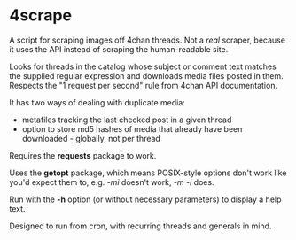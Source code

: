 # 4scrape
A script for scraping images off 4chan threads. Not a *real* scraper, because it uses the API instead of scraping the human-readable site.

Looks for threads in the catalog whose subject or comment text matches the supplied regular expression and downloads media files posted in them. Respects the "1 request per second" rule from 4chan API documentation.

It has two ways of dealing with duplicate media:
- metafiles tracking the last checked post in a given thread
- option to store md5 hashes of media that already have been downloaded - globally, not per thread

Requires the **requests** package to work.

Uses the **getopt** package, which means POSIX-style options don't work like you'd expect them to, e.g. *-mi* doesn't work, *-m -i* does.

Run with the **-h** option (or without necessary parameters) to display a help text.

Designed to run from cron, with recurring threads and generals in mind.
